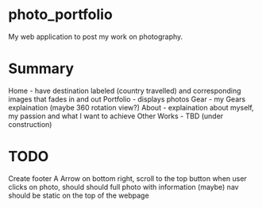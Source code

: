 # photo_portfolio
My web application to post my work on photography.


# Summary
Home - have destination labeled (country travelled) and corresponding images that fades in and out
Portfolio - displays photos 
Gear - my Gears explaination (maybe 360 rotation view?)
About - explaination about myself, my passion and what I want to achieve
Other Works - TBD (under construction)

# TODO
Create footer
A Arrow on bottom right, scroll to the top button
when user clicks on photo, should should full photo with information
(maybe) nav should be static on the top of the webpage
